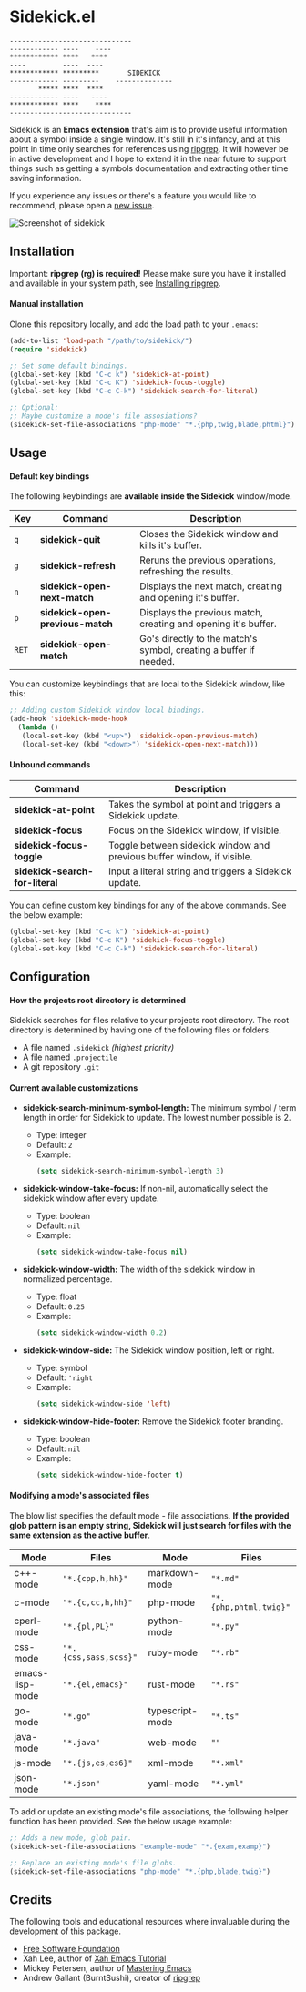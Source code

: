 # Sidekick.el

```text
------------------------------
------------ ----    ----
************ ****   ****
----         ----  ----
************ *********       SIDEKICK
------------ ---------    --------------
       ***** ****  ****
------------ ----   ----
************ ****    ****
------------------------------
```

Sidekick is an **Emacs extension** that's aim is to provide useful information
about a symbol inside a single window. It's still in it's infancy, and at this
point in time only searches for references using
[ripgrep](https://github.com/BurntSushi/ripgrep). It will however be in active
development and I hope to extend it in the near future to support things such as
getting a symbols documentation and extracting other time saving information.

If you experience any issues or there's a feature you would like to recommend,
please open a [new issue](https://github.com/VernonGrant/sidekick.el/issues/new).

![Screenshot of sidekick](https://raw.githubusercontent.com/VernonGrant/sidekick.el/main/assets/images/sidekick.png "Sidekick for Emacs")

## Installation

Important: **ripgrep (rg) is required!** Please make sure you have it installed
and available in your system path, see [Installing
ripgrep](https://github.com/BurntSushi/ripgrep#installation).

#### Manual installation

Clone this repository locally, and add the load path to your `.emacs`:

```lisp
(add-to-list 'load-path "/path/to/sidekick/")
(require 'sidekick)

;; Set some default bindings.
(global-set-key (kbd "C-c k") 'sidekick-at-point)
(global-set-key (kbd "C-c K") 'sidekick-focus-toggle)
(global-set-key (kbd "C-c C-k") 'sidekick-search-for-literal)

;; Optional:
;; Maybe customize a mode's file assosiations?
(sidekick-set-file-associations "php-mode" "*.{php,twig,blade,phtml}")
```

## Usage

#### Default key bindings

The following keybindings are **available inside the Sidekick** window/mode.

| Key   | Command                              | Description                                                                                |
|-------|--------------------------------------|--------------------------------------------------------------------------------------------|
| `q`   | **sidekick-quit**                    | Closes the Sidekick window and kills it's buffer.                                          |
| `g`   | **sidekick-refresh**                 | Reruns the previous operations, refreshing the results.                                    |
| `n`   | **sidekick-open-next-match**         | Displays the next match, creating and opening it's buffer.                                 |
| `p`   | **sidekick-open-previous-match**     | Displays the previous match, creating and opening it's buffer.                             |
| `RET` | **sidekick-open-match**              | Go's directly to the match's symbol, creating a buffer if needed.                          |

You can customize keybindings that are local to the Sidekick window, like this:

```lisp
;; Adding custom Sidekick window local bindings.
(add-hook 'sidekick-mode-hook
  (lambda ()
   (local-set-key (kbd "<up>") 'sidekick-open-previous-match)
   (local-set-key (kbd "<down>") 'sidekick-open-next-match)))
```

#### Unbound commands

| Command                         | Description                                                                 |
|---------------------------------|-----------------------------------------------------------------------------|
| **sidekick-at-point**           | Takes the symbol at point and triggers a Sidekick update.                   |
| **sidekick-focus**              | Focus on the Sidekick window, if visible.                              |
| **sidekick-focus-toggle**       | Toggle between sidekick window and previous buffer window, if visible. |
| **sidekick-search-for-literal** | Input a literal string and triggers a Sidekick update.                      |

You can define custom key bindings for any of the above commands. See the below
example:

```lisp
(global-set-key (kbd "C-c k") 'sidekick-at-point)
(global-set-key (kbd "C-c K") 'sidekick-focus-toggle)
(global-set-key (kbd "C-c C-k") 'sidekick-search-for-literal)
```

## Configuration

#### How the projects root directory is determined

Sidekick searches for files relative to your projects root directory. The root
directory is determined by having one of the following files or folders.

- A file named `.sidekick` *(highest priority)*
- A file named `.projectile`
- A git repository `.git`

#### Current available customizations

- **sidekick-search-minimum-symbol-length:** The minimum symbol / term length in
	order for Sidekick to update. The lowest number possible is 2.
  - Type: integer
  - Default: `2`
  - Example:
	```lisp
	(setq sidekick-search-minimum-symbol-length 3)
	```

- **sidekick-window-take-focus:** If non-nil, automatically select the sidekick
  window after every update.
  - Type: boolean
  - Default: `nil`
  - Example:
	```lisp
	(setq sidekick-window-take-focus nil)
	```

- **sidekick-window-width:** The width of the sidekick window in normalized percentage.
  - Type: float
  - Default: `0.25`
  - Example:
	```lisp
	(setq sidekick-window-width 0.2)
	```

- **sidekick-window-side:** The Sidekick window position, left or right.
  - Type: symbol
  - Default: `'right`
  - Example:
	```lisp
	(setq sidekick-window-side 'left)
	```

- **sidekick-window-hide-footer:** Remove the Sidekick footer branding.
  - Type: boolean
  - Default: `nil`
  - Example:
	```lisp
	(setq sidekick-window-hide-footer t)
	```

#### Modifying a mode's associated files

The blow list specifies the default mode - file associations. **If the provided
glob pattern is an empty string, Sidekick will just search for files with the
same extension as the active buffer**.

| Mode            | Files                 | Mode            | Files                  |
|-----------------|-----------------------|-----------------|------------------------|
| c++-mode        | `"*.{cpp,h,hh}"`      | markdown-mode   | `"*.md"`               |
| c-mode          | `"*.{c,cc,h,hh}"`     | php-mode        | `"*.{php,phtml,twig}"` |
| cperl-mode      | `"*.{pl,PL}"`         | python-mode     | `"*.py"`               |
| css-mode        | `"*.{css,sass,scss}"` | ruby-mode       | `"*.rb"`               |
| emacs-lisp-mode | `"*.{el,emacs}"`      | rust-mode       | `"*.rs"`               |
| go-mode         | `"*.go"`              | typescript-mode | `"*.ts"`               |
| java-mode       | `"*.java"`            | web-mode        | `""`                   |
| js-mode         | `"*.{js,es,es6}"`     | xml-mode        | `"*.xml"`              |
| json-mode       | `"*.json"`            | yaml-mode       | `"*.yml"`              |

To add or update an existing mode's file associations, the following helper
function has been provided. See the below usage example:

```lisp
;; Adds a new mode, glob pair.
(sidekick-set-file-associations "example-mode" "*.{exam,examp}")

;; Replace an existing mode's file globs.
(sidekick-set-file-associations "php-mode" "*.{php,blade,twig}")
```

## Credits

The following tools and educational resources where invaluable during the
development of this package.

- [Free Software Foundation](https://www.fsf.org/)
- Xah Lee, author of [Xah Emacs Tutorial](http://xahlee.info/emacs/index.html)
- Mickey Petersen, author of [Mastering Emacs](https://www.masteringemacs.org/)
- Andrew Gallant (BurntSushi), creator of [ripgrep](https://github.com/BurntSushi/ripgrep)
